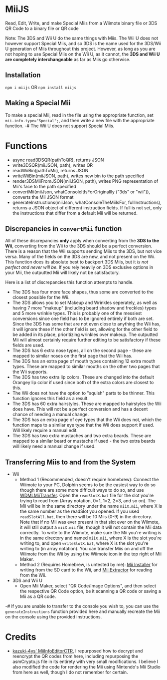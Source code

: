 # MiiJS
Read, Edit, Write, and make Special Miis from a Wiimote binary file or 3DS QR Code to a binary file or QR code


Note: The 3DS and Wii U do the same things with Miis. The Wii U does not however support Special Miis, and so 3DS is the name used for the 3DS/Wii U generation of Miis throughout this project. However, as long as you are not hoping to use Special Miis on the Wii U, as it cannot, the **3DS and Wii U are completely interchangeable** as far as Miis go otherwise.

## Installation
`npm i miijs` OR `npm install miijs`

## Making a Special Mii
To make a special Mii, read in the file using the appropriate function, set `mii.info.type="Special";`, and then write a new file with the appropriate function.
-# The Wii U does not support Special Miis.

# Functions
 - async read3DSQR(pathToQR), returns JSON
 - write3DSQR(miiJSON, path), writes QR
 - readWiiBin(pathToMii), returns JSON
 - writeWiiBin(miiJSON, path), writes new bin to the path specified
 - render3DSMiiFromJSON(miiJSON, path), writes PNG representation of Mii's face to the path specified
 - convertMii(miiJson, whatConsoleItIsForOriginallly ("3ds" or "wii")), converts the Mii JSON format
 - generateInstructions(miiJson, whatConsoleTheMiiIsFor, fullInstructions), returns a JSON object of different instruction fields. If full is not set, only the instructions that differ from a default Mii will be returned.

## Discrepancies in `convertMii` function
All of these discrepancies __only__ apply when converting from the **3DS to the Wii**, converting from the Wii to the 3DS should be a perfect conversion.
There is a reason that the Wii supports sending Miis to the 3DS, but not vice versa. Many of the fields on the 3DS are new, and not present on the Wii. This function does its absolute best to backport 3DS Miis, but it *is not perfect and never will be*. If you rely heavily on 3DS exclusive options in your Mii, the outputted Mii will likely not be satisfactory.

Here is a list of discrepancies this function attempts to handle.
 - The 3DS has four more face shapes, thus some are converted to the closest possible for the Wii.
 - The 3DS allows you to set Makeup and Wrinkles seperately, as well as having 7 more "makeup" (including beard shadow and freckles) types and 5 more wrinkle types. This is probably one of the messiest conversions since one field has to be ignored entirely if both are set. Since the 3DS has some that are not even close to anything the Wii has, it will ignore these if the other field is set, allowing for the other field to be added in its place, prioritizing wrinkles over makeup. The outputted Mii will almost certainly require further editing to be satisfactory if these fields are used.
 - The 3DS has 6 extra nose types, all on the second page - these are mapped to similar noses on the first page that the Wii has.
 - The 3DS has an extra page of mouth types containing 12 extra mouth types. These are mapped to similar mouths on the other two pages that the Wii supports.
 - The 3DS has two extra lip colors. These are changed into the default Orangey lip color if used since both of the extra colors are closest to this.
 - The Wii does not have the option to "squish" parts to be thinner. This function ignores this field as a result.
 - The 3DS has 60 extra hairstyles. These are mapped to hairstyles the Wii does have. This will not be a perfect conversion and has a decent chance of needing a manual change.
 - The 3DS has an extra page of eye types that the Wii does not, which the function maps to a similar eye type that the Wii does support if used. Will likely require a manual edit.
 - The 3DS has two extra mustaches and two extra beards. These are mapped to a similar beard or mustache if used - the two extra beards will likely need a manual change if used.
 
## Transferring Miis to and from the System
 - Wii
    - Method 1 (Recommended, doesn't require homebrew): Connect the Wiimote to your PC, Dolphin seems to be the easiest way to do so though there are some more difficult ways to do so, and use [WDMLMiiTransfer](https://sourceforge.net/projects/wdml/files/WDML%20-%20MiiTransfer/). Open the `readSlotX.bat` file for the slot you're trying to read from (Array notation, 0=1, 1=2, 2=3, and so on). The Mii will be in the same directory under the name `miiX.mii`, where X is the same number as the readSlot you opened. If you used `readSlotAll.bat`, then there will be 10 Miis (0-9) in the directory. Note that if no Mii was ever present in that slot ever on the Wiimote, it will still output a `miiX.mii` file, though it will not contain the Mii data correctly. To write to the Wiimote, make sure the Mii you're writing is in the same directory and named `miiX.mii`, where X is the slot you're writing to, and open `writeSlotX.bat`, where X is the slot you're writing to (in array notation). You can transfer Miis on and off the Wiimote from the Wii by using the Wiimote icon in the top right of Mii Maker.
    - Method 2 (Requires Homebrew, is untested by me): [Mii Installer](https://wiibrew.org/wiki/Mii_Installer) for writing from the SD card to the Wii, and [Mii Extractor](https://wiibrew.org/wiki/Mii_Extractor) for reading from the Wii.
 - 3DS and Wii U
    - Open Mii Maker, select "QR Code/Image Options", and then select the respective QR Code option, be it scanning a QR code or saving a Mii as a QR code.

-# If you are unable to transfer to the console you wish to, you can use the `generateInstructions` function provided here and manually recreate the Mii on the console using the provided instructions.

# Credits
 - [kazuki-4ys' MiiInfoEditorCTR](https://github.com/kazuki-4ys/kazuki-4ys.github.io/tree/master/web_apps/MiiInfoEditorCTR), I repurposed how to decrypt and reencrypt the QR codes from here, including repurposing the asmCrypto.js file in its entirety with very small modifications. I believe I also modified the code for rendering the Mii using Nintendo's Mii Studio from here as well, though I do not remember for certain.
